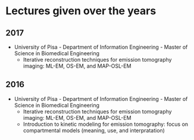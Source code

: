 # Lectures given over the years

## 2017
- University of Pisa - Department of Information Engineering - Master of Science in Biomedical Engineering
  - Iterative reconstruction techniques for emission tomography imaging: ML-EM, OS-EM, and MAP-OSL-EM

## 2016
- University of Pisa - Department of Information Engineering - Master of Science in Biomedical Engineering
  - Iterative reconstruction techniques for emission tomography imaging: ML-EM, OS-EM, and MAP-OSL-EM
  - Introduction to kinetic modeling for emission tomography: focus on compartmental models (meaning, use, and interpratation)
